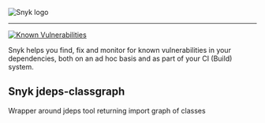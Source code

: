 ![Snyk logo](https://snyk.io/style/asset/logo/snyk-print.svg)

***

[![Known Vulnerabilities](https://snyk.io/test/github/snyk/jdeps-classgraph/badge.svg)](https://snyk.io/test/github/snyk/jdeps-classgraph)


Snyk helps you find, fix and monitor for known vulnerabilities in your dependencies, both on an ad hoc basis and as part of your CI (Build) system.

## Snyk jdeps-classgraph
Wrapper around jdeps tool returning import graph of classes
